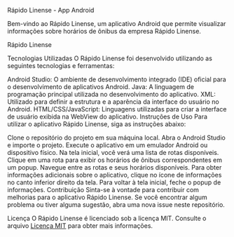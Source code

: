 Rápido Linense - App Android

Bem-vindo ao Rápido Linense, um aplicativo Android que permite visualizar informações sobre horários de ônibus da empresa Rápido Linense.

Rápido Linense

Tecnologias Utilizadas
O Rápido Linense foi desenvolvido utilizando as seguintes tecnologias e ferramentas:

Android Studio: O ambiente de desenvolvimento integrado (IDE) oficial para o desenvolvimento de aplicativos Android.
Java: A linguagem de programação principal utilizada no desenvolvimento do aplicativo.
XML: Utilizado para definir a estrutura e a aparência da interface do usuário no Android.
HTML/CSS/JavaScript: Linguagens utilizadas para criar a interface de usuário exibida na WebView do aplicativo.
Instruções de Uso
Para utilizar o aplicativo Rápido Linense, siga as instruções abaixo:

Clone o repositório do projeto em sua máquina local.
Abra o Android Studio e importe o projeto.
Execute o aplicativo em um emulador Android ou dispositivo físico.
Na tela inicial, você verá uma lista de rotas disponíveis.
Clique em uma rota para exibir os horários de ônibus correspondentes em um popup.
Navegue entre as rotas e seus horários disponíveis.
Para obter informações adicionais sobre o aplicativo, clique no ícone de informações no canto inferior direito da tela.
Para voltar à tela inicial, feche o popup de informações.
Contribuição
Sinta-se à vontade para contribuir com melhorias para o aplicativo Rápido Linense. Se você encontrar algum problema ou tiver alguma sugestão, abra uma nova issue neste repositório.

Licença
O Rápido Linense é licenciado sob a licença MIT. Consulte o arquivo [Licença MIT](./LICENSE)
 para obter mais informações.

